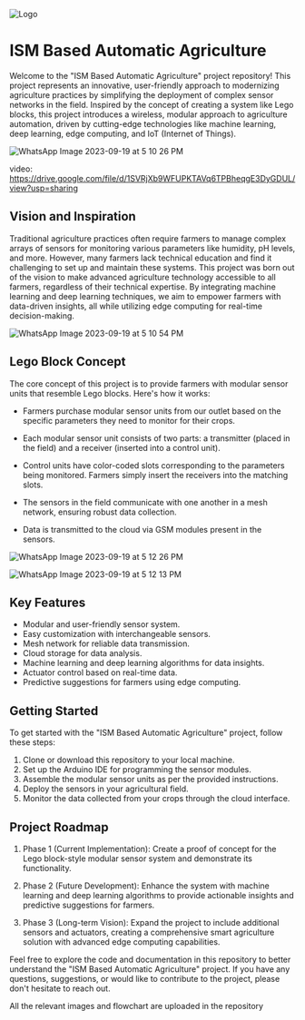 
![Logo](https://s3.amazonaws.com/s3-biz4intellia/images/agriculture-banner.jpg)

# ISM Based Automatic Agriculture

Welcome to the "ISM Based Automatic Agriculture" project repository! This project represents an innovative, user-friendly approach to modernizing agriculture practices by simplifying the deployment of complex sensor networks in the field. Inspired by the concept of creating a system like Lego blocks, this project introduces a wireless, modular approach to agriculture automation, driven by cutting-edge technologies like machine learning, deep learning, edge computing, and IoT (Internet of Things).

![WhatsApp Image 2023-09-19 at 5 10 26 PM](https://github.com/dhanushkandagatla/ISM-Based-Smart-Irrigation-for-Scalable-Agriculture/assets/124101821/65bff195-2767-4b9f-9d13-ad351a1021bb)

video: https://drive.google.com/file/d/1SVRjXb9WFUPKTAVq6TPBheqgE3DyGDUL/view?usp=sharing

## Vision and Inspiration

Traditional agriculture practices often require farmers to manage complex arrays of sensors for monitoring various parameters like humidity, pH levels, and more. However, many farmers lack technical education and find it challenging to set up and maintain these systems. This project was born out of the vision to make advanced agriculture technology accessible to all farmers, regardless of their technical expertise. By integrating machine learning and deep learning techniques, we aim to empower farmers with data-driven insights, all while utilizing edge computing for real-time decision-making.

![WhatsApp Image 2023-09-19 at 5 10 54 PM](https://github.com/dhanushkandagatla/ISM-Based-Smart-Irrigation-for-Scalable-Agriculture/assets/124101821/87bb70a3-cf1d-40d6-8864-b79304da917f)

## Lego Block Concept 

The core concept of this project is to provide farmers with modular sensor units that resemble Lego blocks. Here's how it works:

* Farmers purchase modular sensor units from our outlet based on the specific parameters they need to monitor for their crops.

* Each modular sensor unit consists of two parts: a transmitter (placed in the field) and a receiver (inserted into a control unit).
* Control units have color-coded slots corresponding to the parameters being monitored. Farmers simply insert the receivers into the matching slots.
* The sensors in the field communicate with one another in a mesh network, ensuring robust data collection.
* Data is transmitted to the cloud via GSM modules present in the sensors.
  
![WhatsApp Image 2023-09-19 at 5 12 26 PM](https://github.com/dhanushkandagatla/ISM-Based-Smart-Irrigation-for-Scalable-Agriculture/assets/124101821/aa30a1f5-e1d6-40bb-a84f-511755697d2d)

![WhatsApp Image 2023-09-19 at 5 12 13 PM](https://github.com/dhanushkandagatla/ISM-Based-Smart-Irrigation-for-Scalable-Agriculture/assets/124101821/0914c8d5-c1e3-4b0f-a956-a8e72ebe53ee)

  
## Key Features

* Modular and user-friendly sensor system.
* Easy customization with interchangeable sensors.
* Mesh network for reliable data transmission.
* Cloud storage for data analysis.
* Machine learning and deep learning algorithms for data insights.
* Actuator control based on real-time data.
* Predictive suggestions for farmers using edge computing.
 
## Getting Started

To get started with the "ISM Based Automatic Agriculture" project, follow these steps:

1. Clone or download this repository to your local machine.
2. Set up the Arduino IDE for programming the sensor modules.
3. Assemble the modular sensor units as per the provided instructions.
4. Deploy the sensors in your agricultural field.
5. Monitor the data collected from your crops through the cloud interface.
## Project Roadmap

1. Phase 1 (Current Implementation): Create a proof of concept for the Lego block-style modular sensor system and demonstrate its functionality.

2. Phase 2 (Future Development): Enhance the system with machine learning and deep learning algorithms to provide actionable insights and predictive suggestions for farmers.

3. Phase 3 (Long-term Vision): Expand the project to include additional sensors and actuators, creating a comprehensive smart agriculture solution with advanced edge computing capabilities.

Feel free to explore the code and documentation in this repository to better understand the "ISM Based Automatic Agriculture" project. If you have any questions, suggestions, or would like to contribute to the project, please don't hesitate to reach out.

All the relevant images and flowchart are uploaded in the repository



